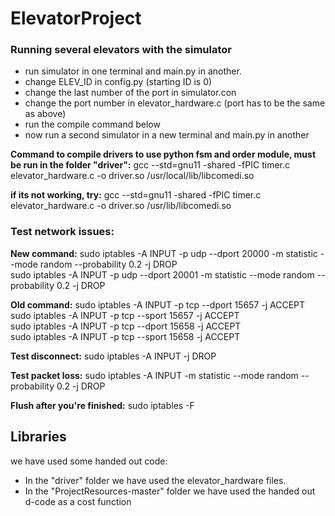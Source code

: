 # ElevatorProject

### Running several elevators with the simulator
- run simulator in one terminal and main.py in another.
- change ELEV_ID in config.py (starting ID is 0)
- change the last number of the port in simulator.con 
- change the port number in elevator_hardware.c (port has to be the same as above)
- run the compile command below
- now run a second simulator in a new terminal and main.py in another

**Command to compile drivers to use python fsm and order module, must be run in the folder "driver":**
gcc --std=gnu11 -shared -fPIC timer.c elevator_hardware.c -o driver.so /usr/local/lib/libcomedi.so

**if its not working, try:**
gcc --std=gnu11 -shared -fPIC timer.c elevator_hardware.c -o driver.so /usr/lib/libcomedi.so


### Test network issues:
**New command:**
sudo iptables -A INPUT -p udp --dport 20000 -m statistic --mode random --probability 0.2 -j DROP\
sudo iptables -A INPUT -p udp --dport 20001 -m statistic --mode random --probability 0.2 -j DROP

**Old command:**
sudo iptables -A INPUT -p tcp --dport 15657 -j ACCEPT\
sudo iptables -A INPUT -p tcp --sport 15657 -j ACCEPT\
sudo iptables -A INPUT -p tcp --dport 15658 -j ACCEPT\
sudo iptables -A INPUT -p tcp --sport 15658 -j ACCEPT

**Test disconnect:**
sudo iptables -A INPUT -j DROP

**Test packet loss:**
sudo iptables -A INPUT -m statistic --mode random --probability 0.2 -j DROP

**Flush after you're finished:**
sudo iptables -F


## Libraries
we have used some handed out code:
- In the "driver" folder we have used the elevator_hardware files.
- In the "ProjectResources-master" folder we have used the handed out d-code as a cost function



